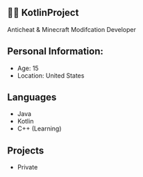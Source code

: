 ## 🏳️‍⚧️ KotlinProject
Anticheat & Minecraft Modifcation Developer

## Personal Information:
- Age: 15
- Location: United States

## Languages
- Java
- Kotlin
- C++ (Learning)

## Projects
- Private
<!--
**floatArray/floatArray** is a ✨ _special_ ✨ repository because its `README.md` (this file) appears on your GitHub profile.
-->
